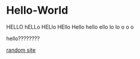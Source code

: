 # Hello-World
HELLO hELLo HELlo HEllo Hello hello ello lo lo o o o
<p> hello???????? </p>
<a href="cars.com">random site</a>
